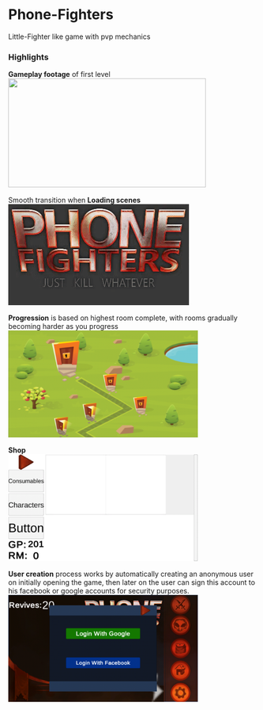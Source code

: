 # Phone-Fighters
Little-Fighter like game with pvp mechanics

<h3>Highlights</h3>

<b>Gameplay footage</b> of first level <br/>
<img src="Images/gameplay.gif" width="400" height="220" />

Smooth transition when <b>Loading scenes</b> <br/>
<img src="Images/loading_effect.gif" />

<b>Progression</b> is based on highest room complete, with rooms gradually becoming harder as you progress
<img src="Images/level_select.png" width="384" height="216" />

<b>Shop</b> <br/>
<img src="Images/shop.png" width="384" height="216" />

<b>User creation</b> process works by automatically creating an anonymous user on initially opening the game, then later on the user can sign this account to his facebook or google accounts for security purposes.
<img src="Images/google_facebook.png" width="384" height="216" />
